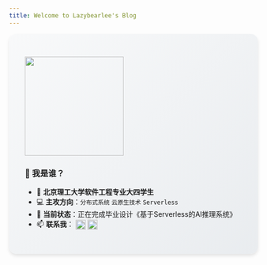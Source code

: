 ```yaml
---
title: Welcome to Lazybearlee's Blog
---
```


<!-- 个人简介卡 -->
<div style="
background: linear-gradient(135deg, #f8f9fa 0%, #e9ecef 100%); 
padding: 2rem; 
border-radius: 15px; 
box-shadow: 0 4px 6px rgba(0,0,0,0.1);
overflow: auto;  /* 新增清除浮动 */
">


[<img src="https://avatars.githubusercontent.com/u/102659303?v=4" style="width:200px; vertical-align: middle;"/>](https://github.com/lazybearlee)


### 👋 我是谁？
- 🏫 **北京理工大学软件工程专业大四学生**  
- 💻 **主攻方向**：`分布式系统` `云原生技术` `Serverless`  
- 📌 **当前状态**：正在完成毕业设计《基于Serverless的AI推理系统》  
- 📫 **联系我**：  [<img src="https://img.icons8.com/color/48/000000/gmail.png" style="width:20px; vertical-align: middle;"/>](mailto:lz1958455046@outlook.com) [<img src="https://img.icons8.com/fluent/48/000000/github.png" style="width:20px; vertical-align: middle;"/>](https://github.com/lazybearlee)

</div>
